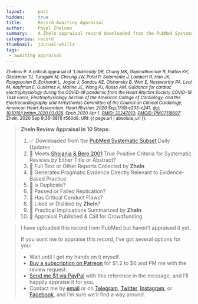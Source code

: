 ```yaml
---
layout:     post
hidden:     true
title:      Record Awaiting Appraisal
author:     Pavel Zhelnov
summary:    A Zheln appraisal record downloaded from the PubMed Systematic Subset daily updates.
categories: record
thumbnail:  journal-whills
tags:
 - awaiting appraisal
---
```


<small>Zhelnov P. A critical appraisal of _‘Lakkireddy DR, Chung MK, Gopinathannair R, Patton KK, Gluckman TJ, Turagam M, Cheung JW, Patel P, Sotomonte J, Lampert R, Han JK, Rajagopalan B, Eckhardt L, Joglar J, Sandau KE, Olshansky B, Wan E, Noseworthy PA, Leal M, Kaufman E, Gutierrez A, Marine JE, Wang PJ, Russo AM. Guidance for cardiac electrophysiology during the COVID-19 pandemic from the Heart Rhythm Society COVID-19 Task Force; Electrophysiology Section of the American College of Cardiology; and the Electrocardiography and Arrhythmias Committee of the Council on Clinical Cardiology, American Heart Association. Heart Rhythm. 2020 Sep;17(9):e233-e241. [doi: 10.1016/j.hrthm.2020.03.028](https://doi.org/10.1016/j.hrthm.2020.03.028). Epub 2020 Apr 1. [PMID: 32247013](https://pubmed.gov/32247013); [PMCID: PMC7118697](https://ncbi.nlm.nih.gov/pmc/PMC7118697)’._ Zheln. 2020 Sep 9;36–38(1):r560d9. URI: {{ page.url | absolute_url }}.</small>

> **Zheln Review Appraisal in 10 Steps:**
>
> 1. ✅ Downloaded from the [PubMed Systematic Subset](https://p1m.org/ssb) Daily Updates
> 2. 🔄 Meets [Shojania & Bero 2001](https://www.researchgate.net/publication/11820967_Taking_Advantage_of_the_Explosion_of_Systematic_Reviews_An_Efficient_MEDLINE_Search_Strategy) True Positive Criteria for Systematic Reviews by Either Title or Abstract?
> 3. 🔄 Full Text or Other Reports Collected by **Zheln**
> 4. 🔄 Generates Pragmatic Evidence Directly Relevant to Evidence-Based Practice
> 5. 🔄 Is Duplicate?
> 6. 🔄 Passed or Failed Replication?
> 7. 🔄 Has Critical Conduct Flaws?
> 8. 🔄 Liked or Disliked by **Zheln**?
> 9. 🔄 Practical Implications Summarized by **Zheln**
> 10. 🔄 Appraisal Published & Call for Crowdfunding

> I have uploaded this record from PubMed but haven’t appraised it yet.
>
> If you want me to appraise this record, I’ve got several options for you:
> * Wait until I get my hands on it myself.
> * [Buy a subscription on Patreon](https://patreon.com/zheln) for $1.2 to $6 and PM me with the review request.
> * [Send me $1 via PayPal](https://paypal.me/pjelnov) with this reference in the message, and I’ll happily appraise it for you.
> * Contact me by [email](mailto:pavel@zheln.com) or on [Telegram](https://t.me/drzhelnov), [Twitter](https://twitter.com/drzhelnov), [Instagram](https://instagram.com/igzheln), or [Facebook](https://facebook.com/drzhelnov), and I’m sure we’ll find a way around.
